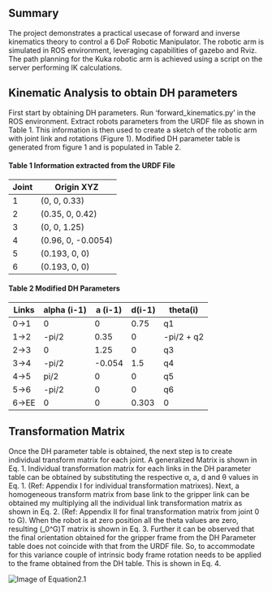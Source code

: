 ## Summary
The project demonstrates a practical usecase of forward and inverse kinematics theory to control a 6 DoF Robotic Manipulator. The robotic arm is simulated in ROS environment, leveraging capabilities of gazebo and Rviz. The path planning for the Kuka robotic arm is achieved using a script on the server performing IK calculations.

## Kinematic Analysis to obtain DH parameters
First start by obtaining DH parameters. Run ‘forward_kinematics.py’ in the ROS environment. Extract robots parameters from the URDF file as shown in Table 1. This information is then used to create a sketch of the robotic arm with joint link and rotations (Figure 1). Modified DH parameter table is generated from figure 1 and is populated in Table 2.

#### Table 1 Information extracted from the URDF File

| Joint  | Origin XYZ    |
| ------ | ------------- |
| 1      | (0, 0, 0.33)  |
| 2      | (0.35, 0, 0.42) |
| 3      | (0, 0, 1.25) |
| 4      | (0.96, 0, -0.0054) |
| 5      | (0.193, 0, 0) |
| 6      | (0.193, 0, 0) |

#### Table 2 Modified DH Parameters
 
| Links | alpha (i-1) | a (i-1) | d(i-1) | theta(i)   |
| ----- | ----------- | ------- | ------ | --------   |
| 0->1  | 0           | 0       | 0.75   | q1         |
| 1->2  | -pi/2       | 0.35    | 0      | -pi/2 + q2 |
| 2->3  | 0           |1.25     | 0      | q3         |
| 3->4  | -pi/2       | -0.054  | 1.5    | q4         |
| 4->5  | pi/2        | 0       | 0      | q5         |
| 5->6  | -pi/2       | 0       | 0      | q6         |
| 6->EE | 0           | 0       | 0.303  | 0          |

## Transformation Matrix
Once the DH parameter table is obtained, the next step is to create individual transform matrix for each joint. A generalized Matrix is shown in Eq. 1. Individual transformation matrix for each links in the DH parameter table can be obtained by substituting the respective α, a, d and θ values in Eq. 1. (Ref: Appendix I for individual transformation matrixes). Next, a homogeneous transform matrix from base link to the gripper link can be obtained my multiplying all the individual link transformation matrix as shown in Eq. 2. (Ref: Appendix II for final transformation matrix from joint 0 to G). When the robot is at zero position all the theta values are zero, resulting (_0^G)T matrix is shown in Eq. 3. Further it can be observed that the final orientation obtained for the gripper frame from the DH Parameter table does not coincide with that from the URDF file. So, to accommodate for this variance couple of intrinsic body frame rotation needs to be applied to the frame obtained from the DH table. This is shown in Eq. 4.

![Image of Equation2.1](https://octodex.github.com/images/yaktocat.png)
